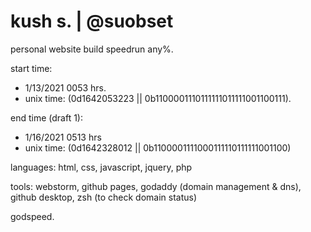 # kush s. | @suobset
personal website build speedrun any%.

start time: 

* 1/13/2021 0053 hrs. 
* unix time: (0d1642053223 || 0b1100001110111111011111001100111).

end time (draft 1):

* 1/16/2021 0513 hrs
* unix time: (0d1642328012 || 0b1100001111000111110111111001100)

languages: html, css, javascript, jquery, php

tools: webstorm, github pages, godaddy (domain management & dns), github desktop, zsh (to check domain status)

godspeed.
<!--
###### hello. i'm kush.

This domain will act as my personal website and blog. Everything will be built from scratch. Until the website is done, this space (the README of this <a href="https://github.com/suobset/suobset.github.io">Github Repository</a>) will be used to host all blog posts. 
<hr>

## Espresso Depresso
##### 30th June, 2021
I have always wanted to tell stories. Well, technically they are a comprehensive evaluation of the present and future through my outlook, and other interesting things in the world: but for the sake of brevity, we will call them stories.

Showcasing creativity without the hindrance of a medium’s learning curve has always been a daunting task for me. So far I have always believed my creativity to lie in music, but as we have gone through numerous schools and professors, that facet of expression seems to have jumbled up beyond repair. Not that I am giving up on it, but it definitely has to take a pause as I am trying to find my place in the world (or in other words, surviving university).

And again, I have always wanted to tell stories. Much like how an essay reads, but interesting; inspired by YouTubers like Nick Robinson, Sabrina (Answer In Progress), Tom Scott, Miyuki (lifeasmiyuki), or Joana Ceddia (notice the range of genres).

<table class="image">
<caption align="bottom">Photography, on the other hand, has always been a medium of expression in which I have felt confident enough to even experiment with. Color corrected via “handwritten” code.</caption>
<tr><td><img src="assets/img/2021-06-30/photography.jpeg"></td></tr>
</table>

Turns out, I am not made for YouTube, big time. For one, I cannot speak in front of a camera. Moreover the editing skills needed to make a video interesting enough to watch is another aforementioned hindrance that I feel like I might end up procrastinating on, leading to yet another failed garage project. Let’s face it: my computers runs Visual Studio Code and a GPT-3 project 25 hours a day. Opening a video editor on top of that might just kill what’s supposed to get me through university.

The inspiration for this project comes from two main places: a need for a personal website (which will be coded by hand), and a feeling of awe from Adachi Yoshinori’s hobby website: Alf’s Room.

<table class="image">
<caption align="bottom">Still reminiscent of the early 90s Internet.</caption>
<tr><td><img src="assets/img/2021-06-30/alfRoom.png"></td></tr>
</table>

Mr. Yoshinori is a 51 year old resident of Japan who has been running Alf’s Room since 1996-ish. The website, which I first saw through a Nick Robinson video, consists of various “rooms” or pages that showcase different interests of Mr. Yoshinori. It ranges from his travel entries to specific interests, and goes beyond to even capturing insignificant details of his everyday life: such as the one time some plants disappeared from a train station. All these topics are presented by the website’s mascot: Alf. Each post has a discussion section and the like, and while witnessing it all (albeit, in Google translated Japanese to English), it struck that this concept is exactly what I needed. Stories, no matter how deep or insignificant, told through a perspective on a medium.

This is the medium, and this is my story. WIP, but getting there.
<hr>
-->